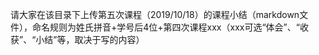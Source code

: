 请大家在该目录下上传第五次课程（2019/10/18）的课程小结（markdown文件），命名规则为姓氏拼音+学号后4位+第四次课程xxx（xxx可选“体会”、“收获”、“小结”等，取决于写的内容）
